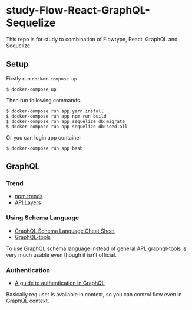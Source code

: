 # study-Flow-React-GraphQL-Sequelize

This repo is for study to combination of Flowtype, React, GraphQL and Sequelize.

## Setup

Firstly run `docker-compose up`

```
$ docker-compose up
```

Then run following commands.

```
$ docker-compose run app yarn install
$ docker-compose run app npm run build
$ docker-compose run app sequelize db:migrate
$ docker-compose run app sequelize db:seed:all
```

Or you can login app container

```
$ docker-compose run app bash
```

## GraphQL

### Trend

* [npm trends](http://www.npmtrends.com/graphql-vs-hapi-vs-koa)
* [API Layers](http://stateofjs.com/2016/api/)

### Using Schema Language

* [GraphQL Schema Language Cheat Sheet](https://wehavefaces.net/graphql-shorthand-notation-cheatsheet-17cd715861b6#.x5ej12z27)
* [GraphQL-tools](https://github.com/apollostack/graphql-tools)

To use GraphQL schema language instead of general API, graphql-tools is very much usable even though it isn't official.
 
### Authentication

* [A guide to authentication in GraphQL](https://dev-blog.apollodata.com/a-guide-to-authentication-in-graphql-e002a4039d1#.r0bghb7ox)

Basically req.user is available in context, so you can control flow even in GraphQL context.

